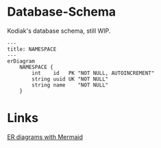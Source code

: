 # Database-Schema

Kodiak's database schema, still WIP.

```mermaid
---
title: NAMESPACE
---
erDiagram
    NAMESPACE {
        int    id   PK "NOT NULL, AUTOINCREMENT"
        string uuid UK "NOT NULL"
        string name    "NOT NULL"
    }
```

# Links

[ER diagrams with Mermaid](https://mermaid.js.org/syntax/entityRelationshipDiagram.html)
